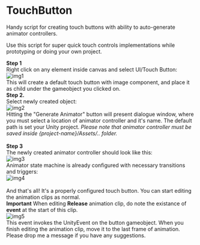 # TouchButton
Handy script for creating touch buttons with ability to auto-generate animator controllers.

Use this script for super quick touch controls implementations while prototyping or doing your own project.

__Step 1__  
  Right click on any element inside canvas and select UI/Touch Button:  
  ![img1](http://rebound.studio/create_touchButton.png)  
  This will create a default touch button with image component, and place it as child under the gameobject you clicked on.
  <br />
__Step 2.__  
  Select newly created object:  
  ![img2](http://rebound.studio/generate_promt.png "Press button!")  
  Hitting the "Generate Animator" button will present dialogue window, where you must select a location of animator
  controller and it's name. The default path is set your Unity project.
  _Please note that animator controller must be saved inside {project-name}/Assets/.. folder._<br />
  <br />
__Step 3__  
  The newly created animator controller should look like this:  
  ![img3](http://rebound.studio/generate_promt.png "Receive bacon!")  
  Animator state machine is already configured with necessary transitions and triggers:  
  ![img4](http://rebound.studio/controllerView.png)  
  <br />
And that's all! It's a properly configured touch button. You can start editing the animation clips as normal.
<br />
__Important__
  When editing __Release__ animation clip, do note the existance of __event__ at the start of this clip.  
  ![img5](http://rebound.studio/animationEvent.png)  
  This event invokes the UnityEvent on the button gameobject. When you finish editing the animation clip, move it to the
  last frame of animation.
  <br />
Please drop me a message if you have any suggestions.
